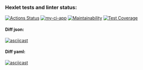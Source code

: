 ### Hexlet tests and linter status:
[![Actions Status](https://github.com/sidnnov/python-project-50/workflows/hexlet-check/badge.svg)](https://github.com/sidnnov/python-project-50/actions)
[![my-ci-app](https://github.com/sidnnov/python-project-50/actions/workflows/my-check.yml/badge.svg)](https://github.com/sidnnov/python-project-50/actions/workflows/my-check.yml)
[![Maintainability](https://api.codeclimate.com/v1/badges/156003457597319ffd99/maintainability)](https://codeclimate.com/github/sidnnov/python-project-50/maintainability)
[![Test Coverage](https://api.codeclimate.com/v1/badges/156003457597319ffd99/test_coverage)](https://codeclimate.com/github/sidnnov/python-project-50/test_coverage)

#### Diff json:
[![asciicast](https://asciinema.org/a/537298.svg)](https://asciinema.org/a/537298)

#### Diff yaml:
[![asciicast](https://asciinema.org/a/537787.svg)](https://asciinema.org/a/537787)